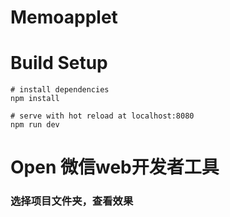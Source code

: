 # Memoapplet

# Build Setup
```
# install dependencies
npm install

# serve with hot reload at localhost:8080
npm run dev

```

# Open 微信web开发者工具

### 选择项目文件夹，查看效果